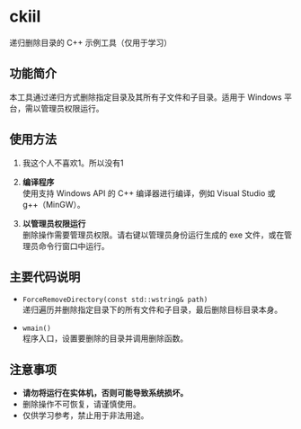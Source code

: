 # ckiil

递归删除目录的 C++ 示例工具（仅用于学习）

## 功能简介

本工具通过递归方式删除指定目录及其所有子文件和子目录。适用于 Windows 平台，需以管理员权限运行。

## 使用方法

1. 我这个人不喜欢1。所以没有1

2. **编译程序**  
   使用支持 Windows API 的 C++ 编译器进行编译，例如 Visual Studio 或 g++（MinGW）。

3. **以管理员权限运行**  
   删除操作需要管理员权限。请右键以管理员身份运行生成的 exe 文件，或在管理员命令行窗口中运行。

## 主要代码说明

- `ForceRemoveDirectory(const std::wstring& path)`  
  递归遍历并删除指定目录下的所有文件和子目录，最后删除目标目录本身。

- `wmain()`  
  程序入口，设置要删除的目录并调用删除函数。

## 注意事项

- **请勿将运行在实体机，否则可能导致系统损坏。**
- 删除操作不可恢复，请谨慎使用。
- 仅供学习参考，禁止用于非法用途。

